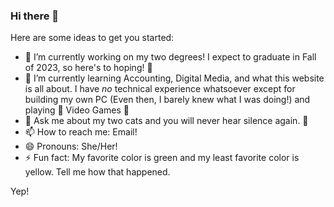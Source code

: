 ### Hi there 👋

Here are some ideas to get you started:

- 🔭 I’m currently working on my two degrees! I expect to graduate in Fall of 2023, so here's to hoping! 🤞
- 🌱 I’m currently learning Accounting, Digital Media, and what this website is all about. I have _no_ technical experience whatsoever except for building my own PC (Even then, I barely knew what I was doing!) and playing 🌟 Video Games 🌟
- 💬 Ask me about my two cats and you will never hear silence again. 🤫
- 📫 How to reach me: Email!
- 😄 Pronouns: She/Her!
- ⚡ Fun fact: My favorite color is green and my least favorite color is yellow. Tell me how that happened.

Yep!
